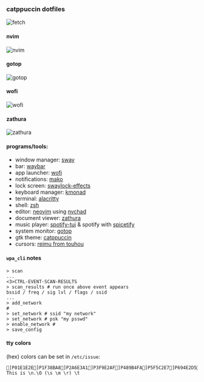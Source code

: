 ### catppuccin dotfiles
![fetch](~/.img/fetch.png)
#### nvim
![nvim](~/.img/nvim.png)
#### gotop
![gotop](~/.img/gotop.png)
#### wofi
![wofi](~/.img/wofi.png)
#### zathura
![zathura](~/.img/zathura.png)
#### programs/tools:
- window manager: [sway](https://swaywm.org)
- bar: [waybar](https://github.com/Alexays/Waybar)
- app launcher: [wofi](https://hg.sr.ht/~scoopta/wofi)
- notifications: [mako](https://github.com/emersion/mako)
- lock screen: [swaylock-effects](https://github.com/mortie/swaylock-effects)
- keyboard manager: [kmonad](https://github.com/kmonad/kmonad)
- terminal: [alacritty](https://github.com/alacritty/alacritty)
- shell: [zsh](https://github.com/zsh-users/zsh.git)
- editor: [neovim](https://neovim.io) using [nvchad](https://nvchad.github.io)
- document viewer: [zathura](https://pwmt.org/projects/zathura/)
- music player: [spotify-tui](https://github.com/Rigellute/spotify-tui) & spotify with [spicetify](https://spicetify.app)
- system monitor: [gotop](https://github.com/xxxserxxx/gotop.git)
- gtk theme: [catppuccin](https://github.com/catppuccin/gtk)
- cursors: [reimu from touhou](https://www.gnome-look.org/p/1914275)

#### `wpa_cli` notes
```shell
> scan
...
<3>CTRL-EVENT-SCAN-RESULTS
> scan_results # run once above event appears
bssid / freq / sig lvl / flags / ssid
...
> add_network
#
> set_network # ssid "my network"
> set_network # psk "my psswd"
> enable_network #
> save_config
```

#### tty colors
(hex) colors can be set in `/etc/issue`:
```
]P01E1E2E]P1F38BA8]P2A6E3A1]P3F9E2AF]P489B4FA]P5F5C2E7]P694E2D5]P7BAC2DE[H[2J[3J
This is \n.\O (\s \m \r) \t
```
